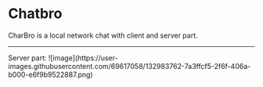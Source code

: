 # Chatbro
CharBro is a local network chat with client and server part.
<hr>
Server part:
![image](https://user-images.githubusercontent.com/69617058/132983762-7a3ffcf5-2f6f-406a-b000-e6f9b9522887.png)
